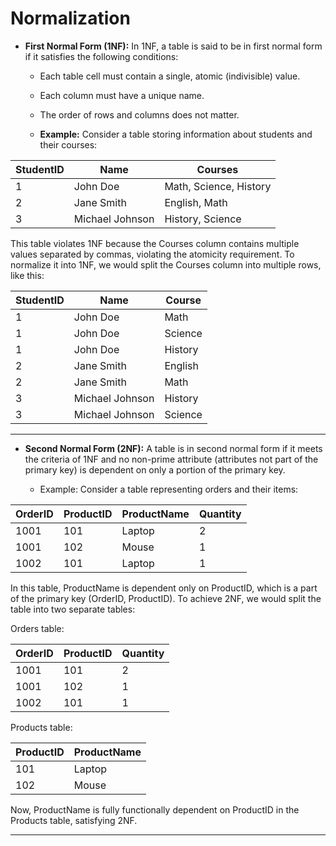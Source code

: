 # Normalization

- **First Normal Form (1NF):**
In 1NF, a table is said to be in first normal form if it satisfies the following conditions:
  - Each table cell must contain a single, atomic (indivisible) value.
  - Each column must have a unique name.
  - The order of rows and columns does not matter.

  - **Example:**
       Consider a table storing information about students and their courses:

| StudentID | Name           | Courses                 |
|-----------|----------------|-------------------------|
| 1         | John Doe       | Math, Science, History  |
| 2         | Jane Smith     | English, Math           |
| 3         | Michael Johnson| History, Science        |

This table violates 1NF because the Courses column contains multiple values separated by commas, violating the atomicity requirement. To normalize it into 1NF, we would split the Courses column into multiple rows, like this:

| StudentID | Name           | Course  |
|-----------|----------------|---------|
| 1         | John Doe       | Math    |
| 1         | John Doe       | Science |
| 1         | John Doe       | History |
| 2         | Jane Smith     | English |
| 2         | Jane Smith     | Math    |
| 3         | Michael Johnson| History |
| 3         | Michael Johnson| Science |

----

- **Second Normal Form (2NF):** A table is in second normal form if it meets the criteria of 1NF and no non-prime attribute (attributes not part of the primary key) is dependent on only a portion of the primary key.

   - Example: Consider a table representing orders and their items:

| OrderID | ProductID | ProductName | Quantity |
|---------|-----------|-------------|----------|
| 1001    | 101       | Laptop      | 2        |
| 1001    | 102       | Mouse       | 1        |
| 1002    | 101       | Laptop      | 1        |


In this table, ProductName is dependent only on ProductID, which is a part of the primary key (OrderID, ProductID). To achieve 2NF, we would split the table into two separate tables:

Orders table:

| OrderID | ProductID | Quantity |
|---------|-----------|----------|
| 1001    | 101       | 2        |
| 1001    | 102       | 1        |
| 1002    | 101       | 1        |

Products table:

| ProductID | ProductName |
|-----------|-------------|
| 101       | Laptop      |
| 102       | Mouse       |

Now, ProductName is fully functionally dependent on ProductID in the Products table, satisfying 2NF.

------